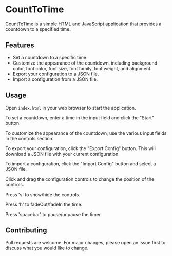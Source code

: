 # CountToTime

CountToTime is a simple HTML and JavaScript application that provides a countdown to a specified time.

## Features

- Set a countdown to a specific time.
- Customize the appearance of the countdown, including background color, font color, font size, font family, font weight, and alignment.
- Export your configuration to a JSON file.
- Import a configuration from a JSON file.

## Usage

Open `index.html` in your web browser to start the application.

To set a countdown, enter a time in the input field and click the "Start" button.

To customize the appearance of the countdown, use the various input fields in the controls section.

To export your configuration, click the "Export Config" button. This will download a JSON file with your current configuration.

To import a configuration, click the "Import Config" button and select a JSON file.

Click and drag the configuration controls to change the position of the controls.

Press 's' to show/hide the controls.

Press 'h' to fadeOut/fadeIn the time.

Press 'spacebar' to pause/unpause the timer

## Contributing

Pull requests are welcome. For major changes, please open an issue first to discuss what you would like to change.

